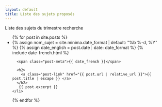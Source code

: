 ```yaml
---
layout: default
title: Liste des sujets proposés
---
```

<body>
<div class="home">

<p>

</p>
Liste des sujets du trimestre recherche
<p>

</p>

<ul class="post-list">
  {% for post in site.posts %}
    <li>
      {% assign nom_sujet = site.minima.date_format | default: "%b %-d, %Y" %}
      {% assign date_english = post.date | date: date_format %}
      {% include date-french.html %}

      <span class="post-meta">{{ date_french }}</span>

      <h2>
        <a class="post-link" href="{{ post.url | relative_url }}">{{ post.title | escape }} </a>
      </h2>
       {{ post.excerpt }}
    </li>
  {% endfor %}
</ul>

</div>
</body>
